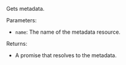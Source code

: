 Gets metadata.

Parameters:

- `name`: The name of the metadata resource.

Returns:

- A promise that resolves to the metadata.
